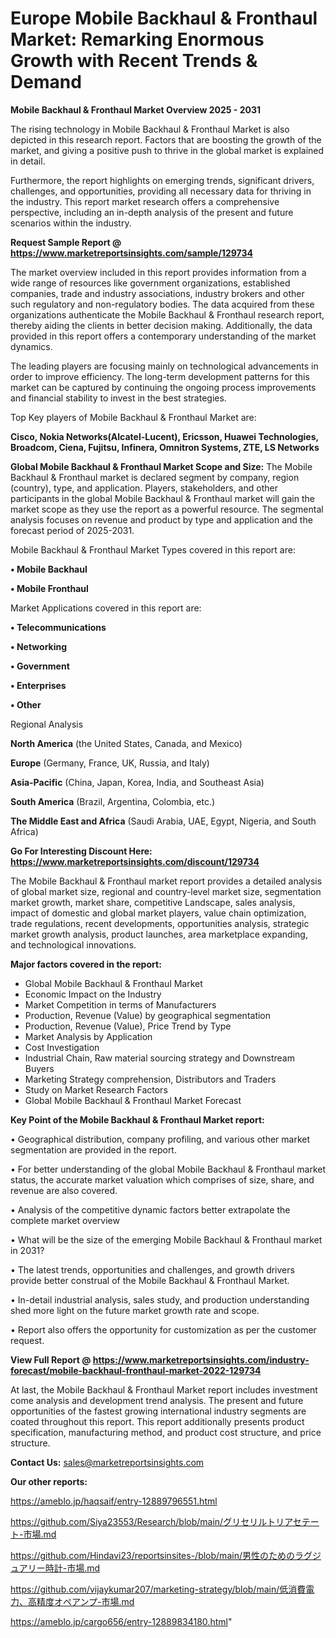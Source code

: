 # Europe Mobile Backhaul & Fronthaul Market: Remarking Enormous Growth with Recent Trends & Demand

<Strong> Mobile Backhaul & Fronthaul Market Overview 2025 - 2031</strong>

The rising technology in Mobile Backhaul & Fronthaul Market is also depicted in this research report. Factors that are boosting the growth of the market, and giving a positive push to thrive in the global market is explained in detail.

Furthermore, the report highlights on emerging trends, significant drivers, challenges, and opportunities, providing all necessary data for thriving in the industry. This report market research offers a comprehensive perspective, including an in-depth analysis of the present and future scenarios within the industry.

<strong>Request Sample Report @ <a href=https://www.marketreportsinsights.com/sample/129734>https://www.marketreportsinsights.com/sample/129734</a></strong>

The market overview included in this report provides information from a wide range of resources like government organizations, established companies, trade and industry associations, industry brokers and other such regulatory and non-regulatory bodies. The data acquired from these organizations authenticate the Mobile Backhaul & Fronthaul research report, thereby aiding the clients in better decision making. Additionally, the data provided in this report offers a contemporary understanding of the market dynamics.

The leading players are focusing mainly on technological advancements in order to improve efficiency. The long-term development patterns for this market can be captured by continuing the ongoing process improvements and financial stability to invest in the best strategies.

Top Key players of Mobile Backhaul & Fronthaul Market are:

<strong>Cisco, Nokia Networks(Alcatel-Lucent), Ericsson, Huawei Technologies, Broadcom, Ciena, Fujitsu, Infinera, Omnitron Systems, ZTE, LS Networks</strong>

<strong><b>Global Mobile Backhaul & Fronthaul Market Scope and Size:</b></strong>
The Mobile Backhaul & Fronthaul market is declared segment by company, region (country), type, and application. Players, stakeholders, and other participants in the global Mobile Backhaul & Fronthaul market will gain the market scope as they use the report as a powerful resource. The segmental analysis focuses on revenue and product by type and application and the forecast period of 2025-2031.

Mobile Backhaul & Fronthaul Market Types covered in this report are:

<strong>• Mobile Backhaul

• Mobile Fronthaul</strong>

Market Applications covered in this report are:

<strong>• Telecommunications

• Networking

• Government

• Enterprises

• Other</strong> 

Regional Analysis

<strong>North America</strong> (the United States, Canada, and Mexico)

<strong>Europe</strong> (Germany, France, UK, Russia, and Italy)

<strong>Asia-Pacific</strong> (China, Japan, Korea, India, and Southeast Asia)

<strong>South America</strong> (Brazil, Argentina, Colombia, etc.)

<strong>The Middle East and Africa</strong> (Saudi Arabia, UAE, Egypt, Nigeria, and South Africa)

<strong>Go For Interesting Discount Here: <a href=https://www.marketreportsinsights.com/discount/129734>https://www.marketreportsinsights.com/discount/129734</a></strong>

The Mobile Backhaul & Fronthaul market report provides a detailed analysis of global market size, regional and country-level market size, segmentation market growth, market share, competitive Landscape, sales analysis, impact of domestic and global market players, value chain optimization, trade regulations, recent developments, opportunities analysis, strategic market growth analysis, product launches, area marketplace expanding, and technological innovations.

<strong><b>Major factors covered in the report:</b></strong>
<ul>
  <li>Global Mobile Backhaul & Fronthaul Market </li>
  <li>Economic Impact on the Industry</li>
  <li>Market Competition in terms of Manufacturers</li>
  <li>Production, Revenue (Value) by geographical segmentation</li>
  <li>Production, Revenue (Value), Price Trend by Type</li>
  <li>Market Analysis by Application</li>
  <li>Cost Investigation</li>
  <li>Industrial Chain, Raw material sourcing strategy and Downstream Buyers</li>
  <li>Marketing Strategy comprehension, Distributors and Traders</li>
  <li>Study on Market Research Factors</li>
  <li>Global Mobile Backhaul & Fronthaul Market Forecast</li>
</ul>

<strong><b>Key Point of the Mobile Backhaul & Fronthaul Market report:</b></strong>

• Geographical distribution, company profiling, and various other market segmentation are provided in the report.

• For better understanding of the global Mobile Backhaul & Fronthaul market status, the accurate market valuation which comprises of size, share, and revenue are also covered.

• Analysis of the competitive dynamic factors better extrapolate the complete market overview

• What will be the size of the emerging Mobile Backhaul & Fronthaul market in 2031?

• The latest trends, opportunities and challenges, and growth drivers provide better construal of the Mobile Backhaul & Fronthaul Market.

• In-detail industrial analysis, sales study, and production understanding shed more light on the future market growth rate and scope.

• Report also offers the opportunity for customization as per the customer request.

<strong><b>View Full Report @ <a href=https://www.marketreportsinsights.com/industry-forecast/mobile-backhaul-fronthaul-market-2022-129734>https://www.marketreportsinsights.com/industry-forecast/mobile-backhaul-fronthaul-market-2022-129734</a></b></strong>


At last, the Mobile Backhaul & Fronthaul Market report includes investment come analysis and development trend analysis. The present and future opportunities of the fastest growing international industry segments are coated throughout this report. This report additionally presents product specification, manufacturing method, and product cost structure, and price structure.

<strong>Contact Us:</strong>
sales@marketreportsinsights.com

<strong>Our other reports:</strong>

<a href=https://ameblo.jp/haqsaif/entry-12889796551.html>https://ameblo.jp/haqsaif/entry-12889796551.html</a>

<a href=https://github.com/Siya23553/Research/blob/main/グリセリルトリアセテート-市場.md>https://github.com/Siya23553/Research/blob/main/グリセリルトリアセテート-市場.md</a>

<a href=https://github.com/Hindavi23/reportsinsites-/blob/main/男性のためのラグジュアリー時計-市場.md>https://github.com/Hindavi23/reportsinsites-/blob/main/男性のためのラグジュアリー時計-市場.md</a>

<a href=https://github.com/vijaykumar207/marketing-strategy/blob/main/低消費電力、高精度オペアンプ-市場.md>https://github.com/vijaykumar207/marketing-strategy/blob/main/低消費電力、高精度オペアンプ-市場.md</a>

<a href=https://ameblo.jp/cargo656/entry-12889834180.html>https://ameblo.jp/cargo656/entry-12889834180.html</a>"
